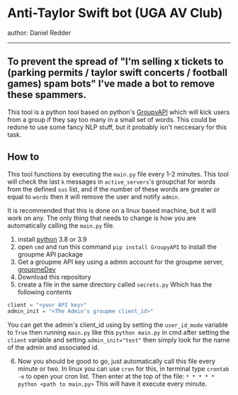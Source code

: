 # Anti-Taylor Swift bot (UGA AV Club)
author: Daniel Redder

----

## To prevent the spread of "I'm selling x tickets to (parking permits / taylor swift concerts / football games) spam bots" I've made a bot to remove these spammers. 


This tool is a python tool based on python's [GroupyAPI](https://pypi.org/project/GroupyAPI/) which will kick users from a group if they say too many in a small set of words. This could be redone to use some fancy NLP stuff, but it probably isn't neccesary for this task.

## How to

This tool functions by executing the `main.py` file every 1-2 minutes. This tool will check the last `k` messages in `active_servers`'s groupchat for words from the defined `sus` list, and if the number of these words are greater or equal to `words` then it will remove the user and notify `admin`. 

 It is recommended that this is done on a linux based machine, but it will work on any. The only thing that needs to change is how you are automatically calling the `main.py` file.

 1. install [python](https://www.python.org/downloads/) 3.8 or 3.9
 2. open `cmd` and run this command `pip install GroupyAPI` to install the groupme API package
 3. Get a groupme API key using a admin account for the groupme server, [groupmeDev](https://dev.groupme.com/)
 4. Download this repository
 5. create a file in the same directory called `secrets.py` Which has the following contents
 ```py
 client = "<your API key>"
 admin_init = "<The Admin's groupme client_id>"
```
You can get the admin's client_id using by setting the `user_id_mode` variable to `True` then running `main.py` like this `python main.py` in cmd after setting the `client` variable and setting `admin_init="test"` then simply look for the name of the admin and associated id. 

6. Now you should be good to go, just automatically call this file every minute or two. In linux you can use `cron` for this, in terminal type `crontab -e` to open your cron list. Then enter at the top of the file:
```* * * * * python <path to main.py>``` 
This will have it execute every minute. 

